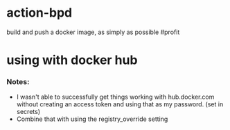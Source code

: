 # action-bpd
build and push a docker image, as simply as possible #profit



# using with docker hub
### Notes: 
* I wasn't able to successfully get things working with hub.docker.com without creating an access token and using that as my password. (set in secrets)
* Combine that with using the registry_override setting
